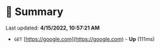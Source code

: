 # 📖 Summary
Last updated: **4/15/2022, 10:57:21 AM**

- `GET` [https://google.com](https://google.com) - **Up** (111ms)
